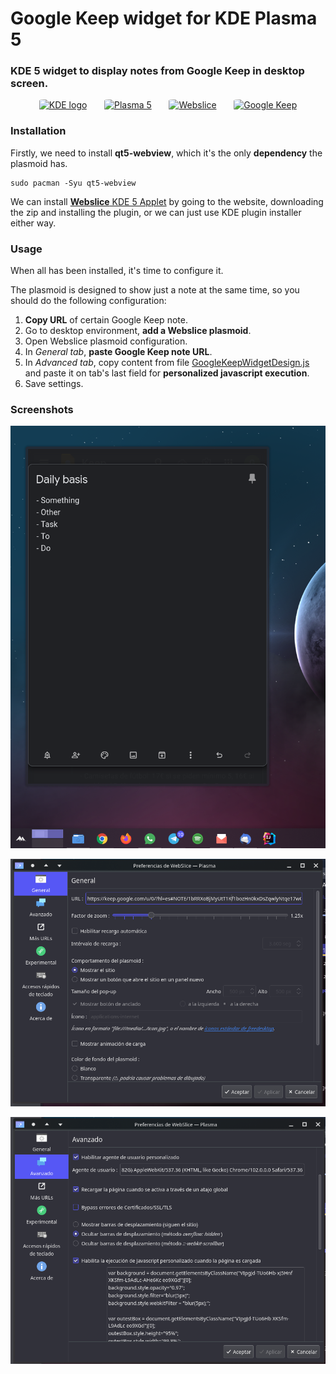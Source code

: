 # Google Keep widget for KDE Plasma 5

### KDE 5 widget to display notes from Google Keep in desktop screen.

<p align="center">
    <a href="https://kde.org/"><img src="https://avatars.githubusercontent.com/u/14312869?s=200&v=4" alt="KDE logo" width="70" style="border-radius:10%"/></a>
    &nbsp;&nbsp;&nbsp;&nbsp;&nbsp;
    <a href="https://kde.org/es/plasma-desktop/"><img src="https://upload.wikimedia.org/wikipedia/commons/9/95/KDE_Plasma_5_banner.png" alt="Plasma 5" height="70" style="border-radius:10%"/></a>
    &nbsp;&nbsp;&nbsp;&nbsp;&nbsp;
    <a href="https://store.kde.org/p/998902/"><img src="https://images.pling.com/cache/85x85-2/img/00/00/36/37/54/998902/7e86dd71b4f9a7377904a03080e58168743e1.png" alt="Webslice" height="70" style="border-radius:10%"/></a>
    &nbsp;&nbsp;&nbsp;&nbsp;&nbsp;
    <a href="https://keep.google.com"><img src="https://upload.wikimedia.org/wikipedia/commons/b/bd/Google_Keep_icon_%282015-2020%29.svg" alt="Google Keep" height="73" style="border-radius:10%"/></a>
</p>



### Installation

Firstly, we need to install **qt5-webview**, which it's the only **dependency** the plasmoid has.

    sudo pacman -Syu qt5-webview

We can install [**Webslice** KDE 5 Applet](https://store.kde.org/p/998902/) by going to the website, downloading the zip and installing the plugin, or we can just use KDE plugin installer either way.



### Usage

When all has been installed, it's time to configure it.

The plasmoid is designed to show just a note at the same time, so you should do the following configuration:
1. **Copy URL** of certain Google Keep note.
2. Go to desktop environment, **add a Webslice plasmoid**.
3. Open Webslice plasmoid configuration.
4. In *General tab*, **paste Google Keep note URL**.
5. In *Advanced tab*, copy content from file [GoogleKeepWidgetDesign.js](./GoogleKeepWidgetDesign.js) and paste it on 
tab's last field for **personalized javascript execution**.
6. Save settings.



### Screenshots

![Google Keep plasmoid with Webslice](screenshots/keep.png "Google Keep plasmoid with Webslice")

![Webslice url configuration](screenshots/config1.png "Webslice url configuration")

![Webslice javascript configuration](screenshots/config2.png "Webslice javascript configuration")
